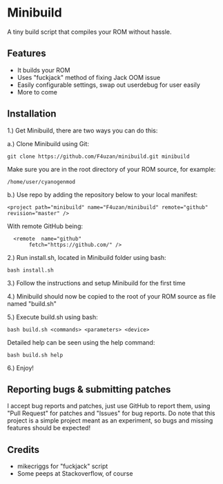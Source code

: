 # Minibuild

A tiny build script that compiles your ROM without hassle.

## Features

- It builds your ROM
- Uses "fuckjack" method of fixing Jack OOM issue
- Easily configurable settings, swap out userdebug for user easily
- More to come

## Installation

1.) Get Minibuild, there are two ways you can do this:

a.) Clone Minibuild using Git:

	git clone https://github.com/F4uzan/minibuild.git minibuild

Make sure you are in the root directory of your ROM source, for example:

	/home/user/cyanogenmod

b.) Use repo by adding the repository below to your local manifest:

	<project path="minibuild" name="F4uzan/minibuild" remote="github" revision="master" />

With remote GitHub being:

	  <remote  name="github"
           fetch="https://github.com/" />

2.) Run install.sh, located in Minibuild folder using bash:

	bash install.sh

3.) Follow the instructions and setup Minibuild for the first time

4.) Minibuild should now be copied to the root of your ROM source as file named "build.sh"

5.) Execute build.sh using bash:

	bash build.sh <commands> <parameters> <device>

Detailed help can be seen using the help command:

	bash build.sh help

6.) Enjoy!

## Reporting bugs & submitting patches

I accept bug reports and patches, just use GitHub to report them, using "Pull Request" for patches and "Issues" for bug reports. Do note that this project is a simple project meant as an experiment, so bugs and missing features should be expected!

## Credits

- mikecriggs for "fuckjack" script
- Some peeps at Stackoverflow, of course
